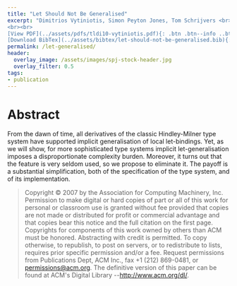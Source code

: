 ```yaml
---
title: "Let Should Not Be Generalised"
excerpt: "Dimitrios Vytiniotis, Simon Peyton Jones, Tom Schrijvers <br><br>Published in <em>Proceedings of the 5th ACM SIGPLAN Workshop on Types in Language Design and Implementation</em> by ACM
<br><br>
[View PDF](../assets/pdfs/tldi10-vytiniotis.pdf){: .btn .btn--info ..btn--large}
[Download BibTex](../assets/bibtex/let-should-not-be-generalised.bib){: .btn .btn--info ..btn--large}"
permalink: /let-generalised/
header:
  overlay_image: /assets/images/spj-stock-header.jpg
  overlay_filter: 0.5
tags:
- publication
---
```


# Abstract
From the dawn of time, all derivatives of the classic Hindley-Milner type system have supported implicit generalisation of local let-bindings. Yet, as we will show, for more sophisticated type systems implicit let-generalisation imposes a disproportionate complexity burden. Moreover, it turns out that the feature is very seldom used, so we propose to eliminate it. The payoff is a substantial simplification, both of the specification of the type system, and of its implementation.

>Copyright © 2007 by the Association for Computing Machinery, Inc. Permission to make digital or hard copies of part or all of this work for personal or classroom use is granted without fee provided that copies are not made or distributed for profit or commercial advantage and that copies bear this notice and the full citation on the first page. Copyrights for components of this work owned by others than ACM must be honored. Abstracting with credit is permitted. To copy otherwise, to republish, to post on servers, or to redistribute to lists, requires prior specific permission and/or a fee. Request permissions from Publications Dept, ACM Inc., fax +1 (212) 869-0481, or permissions@acm.org. The definitive version of this paper can be found at ACM's Digital Library --http://www.acm.org/dl/.
